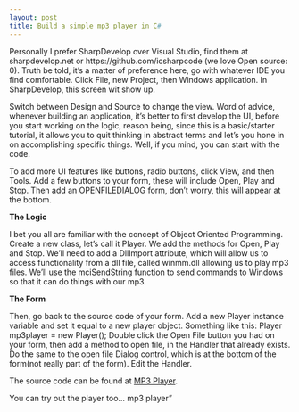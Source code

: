 ```yaml
---
layout: post
title: Build a simple mp3 player in C#
---
```


<p>Personally I prefer SharpDevelop over Visual Studio, find them at sharpdevelop.net or https://github.com/icsharpcode (we love Open source: 0). Truth be told, it’s a matter of preference here, go with whatever IDE you find comfortable. Click File, new Project, then Windows application. In SharpDevelop, this screen wit show up.</p>

<p>Switch between Design and Source to change the view. Word of advice, whenever building an application, it’s better to first develop the UI, before you start working on the logic, reason being, since this is a basic/starter tutorial, it allows you to quit thinking in abstract terms and let’s you hone in on accomplishing specific things. Well, if you mind, you can start with the code.</p>

<p>To add more UI features like buttons, radio buttons, click View, and then Tools. Add a few buttons to your form, these will include Open, Play and Stop. Then add an OPENFILEDIALOG form, don’t worry, this will appear at the bottom.</p>

<b>The Logic</b>
<p>I bet you all are familiar with the concept of Object Oriented Programming. Create a new class, let’s call it Player. We add the methods for Open, Play and Stop. We’ll need to add a DllImport attribute, which will allow us to access functionality from a dll file, called winmm.dll allowing us to play mp3 files. We’ll use the mciSendString function to send commands to Windows so that it can do things with our mp3.</p>

<b>The Form</b>
<p>Then, go back to the source code of your form. Add a new Player instance variable and set it equal to a new player object. Something like this: Player mp3player = new Player(); Double click the Open File button you had on your form, then add a method to open file, in the Handler that already exists. Do the same to the open file Dialog control, which is at the bottom of the form(not really part of the form). Edit the Handler.</p>

<p>The source code can be found at <a href="https://github.com/danogwok/mp3player" target="_blank">MP3 Player</a>.</p>

<p>You can try out the player too… mp3 player”</p>
